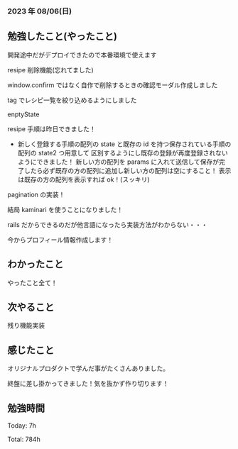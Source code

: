 ### 2023 年 08/06(日)

## 勉強したこと(やったこと)

開発途中だがデプロイできたので本番環境で使えます

resipe 削除機能(忘れてました)

window.confirm ではなく自作で削除するときの確認モーダル作成しました

tag でレシピ一覧を絞り込めるようにしました

enptyState

resipe 手順は昨日できました！

- 新しく登録する手順の配列の state と既存の id を持つ保存されている手順の配列の state2 つ用意して
  区別するようにし既存の登録が再度登録されないようにできました！
  新しい方の配列を params に入れて送信して保存が完了したら必ず既存の方の配列に追加し新しい方の配列は空にすること！
  表示は既存の方の配列を表示すれば ok！(スッキリ)

pagination の実装！

結局 kaminari を使うことになりました！

rails だからできるのだが他言語になったら実装方法がわからない・・・

今からプロフィール情報作成します！

## わかったこと

やったこと全て！

## 次やること

残り機能実装

## 感じたこと

オリジナルプロダクトで学んだ事がたくさんありました。

終盤に差し掛かってきました！気を抜かず作り切ります！

## 勉強時間

Today: 7h

Total: 784h
